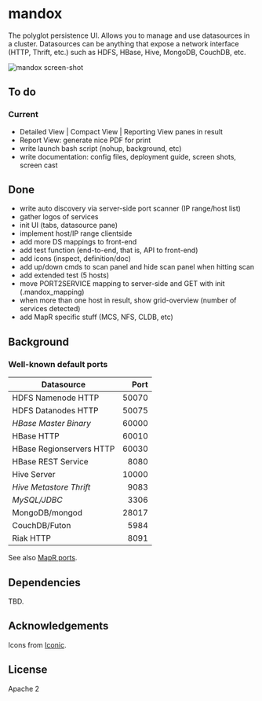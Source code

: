 # mandox

The polyglot persistence UI. Allows you to manage and use datasources in a 
cluster. Datasources can be anything that expose a network interface 
(HTTP, Thrift, etc.) such as HDFS, HBase, Hive, MongoDB, CouchDB, etc.

![mandox screen-shot](https://dl.dropboxusercontent.com/u/10436738/tmp/mandox-screen-shot-0.png "mandox screen-shot")

## To do

### Current

* Detailed View | Compact View | Reporting View panes in result
* Report View: generate nice PDF for print
* write launch bash script (nohup, background, etc)
* write  documentation: config files, deployment guide, screen shots, screen cast

## Done

* write auto discovery via server-side port scanner (IP range/host list)
* gather logos of services
* init UI (tabs, datasource pane)
* implement host/IP range clientside
* add more DS mappings to front-end
* add test function (end-to-end, that is, API to front-end)
* add icons (inspect, definition/doc)
* add up/down cmds to scan panel and hide scan panel when hitting scan
* add extended test (5 hosts)
* move PORT2SERVICE mapping to server-side and GET with init (.mandox_mapping)
* when more than one host in result, show grid-overview (number of services detected)
* add MapR specific stuff (MCS, NFS, CLDB, etc)

## Background

### Well-known default ports
                                  
| Datasource               | Port   |
| ------------------------ | ------:|
| HDFS Namenode HTTP       | 50070  |
| HDFS Datanodes HTTP      | 50075  |
| *HBase Master Binary*    | 60000  |
| HBase HTTP               | 60010  |
| HBase Regionservers HTTP | 60030  |
| HBase REST Service       |  8080  |
| Hive Server              | 10000  |
| *Hive Metastore Thrift*  |  9083  |
| *MySQL/JDBC*             |  3306  |
| MongoDB/mongod           | 28017  |
| CouchDB/Futon            |  5984  |
| Riak HTTP                |  8091  |

See also [MapR ports](http://www.mapr.com/doc/display/MapR2/Ports+Used+by+MapR).

## Dependencies

TBD.

## Acknowledgements

Icons from [Iconic](http://somerandomdude.com/work/iconic/).

## License

Apache 2